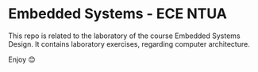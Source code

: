 # Embedded Systems - ECE NTUA

This repo is related to the laboratory of the course Embedded Systems Design. 
It contains laboratory exercises, regarding computer architecture.

Enjoy 😊
